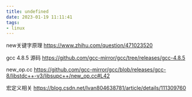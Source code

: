 ```yaml
---
title: undefined
date: 2023-01-19 11:11:41
tags:
- linux
---
```



new关键字原理
https://www.zhihu.com/question/471023520

gcc 4.8.5 源码
https://github.com/gcc-mirror/gcc/tree/releases/gcc-4.8.5

new_op.cc
https://github.com/gcc-mirror/gcc/blob/releases/gcc-8/libstdc++-v3/libsupc++/new_op.cc#L42

宏定义相关
https://blog.csdn.net/Ivan804638781/article/details/111309760
